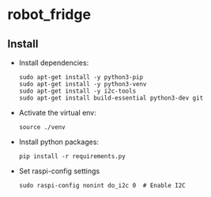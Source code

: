 # robot_fridge

## Install

- Install dependencies:

      sudo apt-get install -y python3-pip
      sudo apt-get install -y python3-venv
      sudo apt-get install -y i2c-tools
      sudo apt-get install build-essential python3-dev git

- Activate the virtual env:

      source ./venv

- Install python packages:

      pip install -r requirements.py


- Set raspi-config settings

      sudo raspi-config nonint do_i2c 0  # Enable I2C
